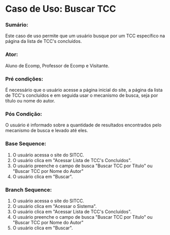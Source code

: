 # Caso de Uso: Buscar TCC

### Sumário: 
Este caso de uso permite que um usuário busque por um TCC específico na página da lista de TCC's concluídos.

### Ator:
Aluno de Ecomp, Professor de Ecomp e Visitante.

### Pré condições: 
É necessário que o usuário acesse a página inicial do site, a página da lista de TCC's concluídos e em seguida usar o mecanismo de busca, seja por título ou nome do autor.

### Pós Condição:
O usuário é informado sobre a quantidade de resultados encontrados pelo mecanismo de busca e levado até eles.

### Base Sequence:
1) O usuário acessa o site do SITCC.
2) O usuário clica em "Acessar Lista de TCC's Concluídos".
3) O usuário preenche o campo de busca "Buscar TCC por Título" ou "Buscar TCC por Nome do Autor"
4) O usuário clica em "Buscar".

### Branch Sequence:
1) O usuário acessa o site do SITCC.
2) O usuário clica em "Acessar o Sistema".
3) O usuário clica em "Acessar Lista de TCC's Concluídos".
4) O usuário preenche o campo de busca "Buscar TCC por Título" ou "Buscar TCC por Nome do Autor"
5) O usuário clica em "Buscar".

